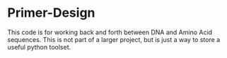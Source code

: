 # Primer-Design
This code is for working back and forth between DNA and Amino Acid sequences.
This is not part of a larger project, but is just a way to store a useful python toolset.
